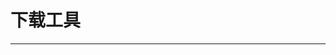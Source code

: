 
  # 下载工具
  ---

  <Common-LinkList :linkList='{"name":"下载工具","item":[{"link":"https://www.423down.com/575.html","icon":"https://www.423down.com/favicon.ico","text":"IDM"},{"link":"https://trackerslist.com/#/zh","icon":"/aLinks/logo.png","text":"trackerslist"},{"link":"https://www.423down.com/9092.html","icon":"https://www.423down.com/favicon.ico","text":"迅雷X版"},{"link":"https://yixun.writeas.com/yi-xun","icon":"https://yixun.writeas.com/favicon.ico","text":"亿寻"},{"link":"https://www.423down.com/9138.html","icon":"https://www.423down.com/favicon.ico","text":"闪电下载"},{"link":"http://www.carrotchou.blog/1088.html","icon":"http://www.carrotchou.blog/favicon.ico","text":"猎影视频下载器"},{"link":"https://aria2.github.io/","icon":"/aLinks/logo.png","text":"aria2"},{"link":"https://www.lanzous.com/b073c7g4f","icon":"https://www.lanzous.com/favicon.ico","text":"BitComet_比特彗星"},{"link":"https://www.423down.com/8088.html","icon":"https://www.423down.com/favicon.ico","text":"uTorrent"},{"link":"https://www.423down.com/8421.html","icon":"https://www.423down.com/favicon.ico","text":"qBittorrent"},{"link":"https://motrix.app/zh-CN","icon":"https://motrix.app/favicon.ico","text":"Motrix"},{"link":"https://xdown.org/","icon":"https://xdown.org/favicon.ico","text":"Xdown"},{"link":"https://www.423down.com/708.html","icon":"https://www.423down.com/favicon.ico","text":"冰点文库"},{"link":"http://www.heikeyun.com/","icon":"http://www.heikeyun.com/favicon.ico","text":"黑科下载器"},{"link":"https://magnetw.app/","icon":"https://magnetw.app/favicon.ico","text":"magnetW"}]}'/>
  